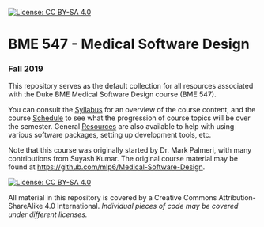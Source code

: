 [![License: CC BY-SA 4.0](https://img.shields.io/badge/License-CC%20BY--SA%204.0-lightgrey.svg)](https://creativecommons.org/licenses/by-sa/4.0/)

# BME 547 - Medical Software Design
### Fall 2019

This repository serves as the default collection for all resources associated
with the Duke BME Medical Software Design course (BME 547).

You can consult the [Syllabus](syllabus.md) for an overview of the course
content, and the course [Schedule](schedule.md) to see what the progression of
course topics will be over the semester.  General
[Resources](Resources/) are also available to help with using various software
packages, setting up development tools, etc.

Note that this course was originally started by Dr. Mark Palmeri, with many
contributions from Suyash Kumar.  The original course material may be found
at <https://github.com/mlp6/Medical-Software-Design>.

[![License: CC BY-SA 4.0](https://licensebuttons.net/l/by-sa/4.0/80x15.png)](https://creativecommons.org/licenses/by-sa/4.0/)

All material in this repository is covered by a Creative Commons
Attribution-ShareAlike 4.0 International.  *Individual pieces of code may be
covered under different licenses.*
